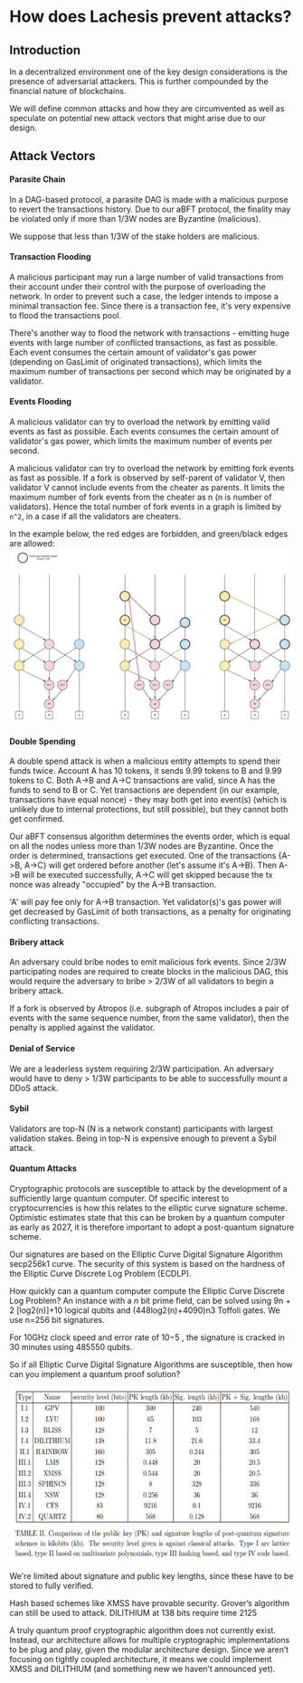# How does Lachesis prevent attacks?

## Introduction

In a decentralized environment one of the key design considerations is
the presence of adversarial attackers. This is further compounded by the
financial nature of blockchains.

We will define common attacks and how they are circumvented as well as
speculate on potential new attack vectors that might arise due to our
design.

## Attack Vectors

#### Parasite Chain

In a DAG-based protocol, a parasite DAG is made with a malicious
purpose to revert the transactions history. Due to our aBFT protocol,
the finality may be violated only if more than 1/3W nodes are Byzantine (malicious).

We suppose that less than 1/3W of the stake holders are malicious.

#### Transaction Flooding

A malicious participant may run a large number of valid transactions
from their account under their control with the purpose of overloading
the network. In order to prevent such a case, the ledger intends to
impose a minimal transaction fee.
Since there is a transaction fee, it's very expensive to flood the transactions pool.

There's another way to flood the network with transactions -
emitting huge events with large number of conflicted transactions,
as fast as possible.
Each event consumes the certain amount of validator's gas power
(depending on GasLimit of originated transactions),
which limits the maximum number of transactions per second which
may be originated by a validator.

#### Events Flooding

A malicious validator can try to overload the network by emitting valid events as fast as possible.
Each events consumes the certain amount of validator's gas power,
which limits the maximum number of events per second.

A malicious validator can try to overload the network by emitting fork events as fast as possible.
If a fork is observed by self-parent of validator V, then validator V cannot
include events from the cheater as parents. It limits the maximum number of
fork events from the cheater as n (n is number of validators). Hence the total
number of fork events in a graph is limited by `n^2`,
in a case if all the validators are cheaters.

In the example below, the red edges are forbidden, and green/black edges are allowed:
<img src="./images/fork1.png">

#### Double Spending

A double spend attack is when a malicious entity attempts to spend their
funds twice. Account A has 10 tokens, it sends 9.99 tokens to B and 9.99 tokens to C.
Both A->B and A->C transactions are valid, since A has the funds to send to B or C.
Yet transactions are dependent (in our example, transactions have equal nonce) -
they may both get into event(s) (which is unlikely due to internal protections,
but still possible),
but they cannot both get confirmed.

Our aBFT consensus algorithm determines the events order, which is equal on all the
nodes unless more than 1/3W nodes are Byzantine. Once the order is determined,
transactions get executed. One of the transactions {A->B, A->C} will get ordered before another
(let's assume it's A->B). Then A->B will be executed successfully, A->C will get
skipped because the tx nonce was already "occupied" by the A->B transaction.

'A' will pay fee only for A->B transaction.
Yet validator(s)'s gas power will get decreased by GasLimit of both transactions,
as a penalty for originating conflicting transactions.

#### Bribery attack

An adversary could bribe nodes to emit malicious fork events.
Since 2/3W participating nodes are required to create blocks in the malicious DAG,
this would require the
adversary to bribe > 2/3W of all validators to begin a bribery
attack.

If a fork is observed by Atropos
(i.e. subgraph of Atropos includes a pair of events
with the same sequence number, from the same validator),
 then the penalty is applied against the validator.

#### Denial of Service

We are a leaderless system requiring 2/3W participation. An adversary
would have to deny > 1/3W participants to be able to successfully
mount a DDoS attack.

#### Sybil

Validators are top-N (N is a network constant) participants with largest validation stakes.
Being in top-N is expensive enough to prevent a Sybil attack.

#### Quantum Attacks

Cryptographic protocols are susceptible to attack by the development of
a sufficiently large quantum computer. Of specific interest to
cryptocurrencies is how this relates to the elliptic curve signature scheme.
Optimistic estimates
state that this can be broken by a quantum computer as early as 2027, it
is therefore important to adopt a post-quantum signature scheme.

Our signatures are based on the Elliptic Curve Digital Signature
Algorithm secp256k1 curve. The security of this system is based on the
hardness of the Elliptic Curve Discrete Log Problem (ECDLP).

How quickly can a quantum computer compute the Elliptic Curve Discrete
Log Problem? An instance with a _n_ bit prime field, can be solved using
9n + 2 \[log2(n)]+10 logical qubits and (448log2(n)+4090)n3 Toffoli
gates. We use n=256 bit signatures.

For 10GHz clock speed and error rate of 10−5 , the signature is cracked
in 30 minutes using 485550 qubits.

So if all Elliptic Curve Digital Signature Algorithms are susceptible,
then how can you implement a quantum proof solution?

<img src="./images/attack1.png" style="width:6.27083in;height:3.22222in" />

We're limited about signature and public key lengths,
since these have to be stored to fully verified.

Hash based schemes like XMSS have provable security. Grover’s algorithm
can still be used to attack. DILITHIUM at 138 bits require time 2125

A truly quantum proof cryptographic algorithm does not currently exist.
Instead, our architecture allows for multiple cryptographic
implementations to be plug and play, given the modular architecture
design. Since we aren’t focusing on tightly coupled architecture, it
means we could implement XMSS and DILITHIUM (and something new we
haven’t announced yet).
